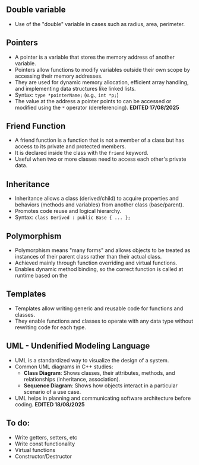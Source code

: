 ## Double variable
- Use of the "double" variable in cases such as radius, area, perimeter.

## Pointers
- A pointer is a variable that stores the memory address of another variable.
- Pointers allow functions to modify variables outside their own scope by accessing their memory addresses.
- They are used for dynamic memory allocation, efficient array handling, and implementing data structures like linked lists.
- Syntax: `type *pointerName;` (e.g., `int *p;`)
- The value at the address a pointer points to can be accessed or modified using the `*` operator (dereferencing). **EDITED 17/08/2025**

## Friend Function
- A friend function is a function that is not a member of a class but has access to its private and protected members.
- It is declared inside the class with the `friend` keyword.
- Useful when two or more classes need to access each other's private data.

## Inheritance
- Inheritance allows a class (derived/child) to acquire properties and behaviors (methods and variables) from another class (base/parent).
- Promotes code reuse and logical hierarchy.
- Syntax: `class Derived : public Base { ... };`

## Polymorphism
- Polymorphism means "many forms" and allows objects to be treated as instances of their parent class rather than their actual class.
- Achieved mainly through function overriding and virtual functions.
- Enables dynamic method binding, so the correct function is called at runtime based on the

## Templates
- Templates allow writing generic and reusable code for functions and classes.
- They enable functions and classes to operate with any data type without rewriting code for each type.

## UML - Undenified Modeling Language
- UML is a standardized way to visualize the design of a system.
- Common UML diagrams in C++ studies:
  - **Class Diagram**: Shows classes, their attributes, methods, and relationships (inheritance, association).
  - **Sequence Diagram**: Shows how objects interact in a particular scenario of a use case.
- UML helps in planning and communicating software architecture before coding. **EDITED 18/08/2025**

## To do:
- Write getters, setters, etc
- Write const functionality
- Virtual functions
- Constructor/Destructor
